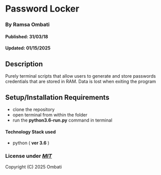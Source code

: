 # Password Locker

### By **Ramsa Ombati** 
#### Published: 31/03/18
#### Updated: 01/15/2025
## Description

Purely terminal scripts that allow users to generate and store passwords credentials that are stored in RAM. Data is lost when exiting the program



## Setup/Installation Requirements

* clone the repository
* open terminal from within the folder 
* run the **python3.6-run.py** command in terminal


#### Technology Stack used 
* python ( **ver 3.6** )



### License under [***MIT***](https://github.com/ramza007/Password-Locker/blob/master/LICENSE)

Copyright (C) 2025 Ombati